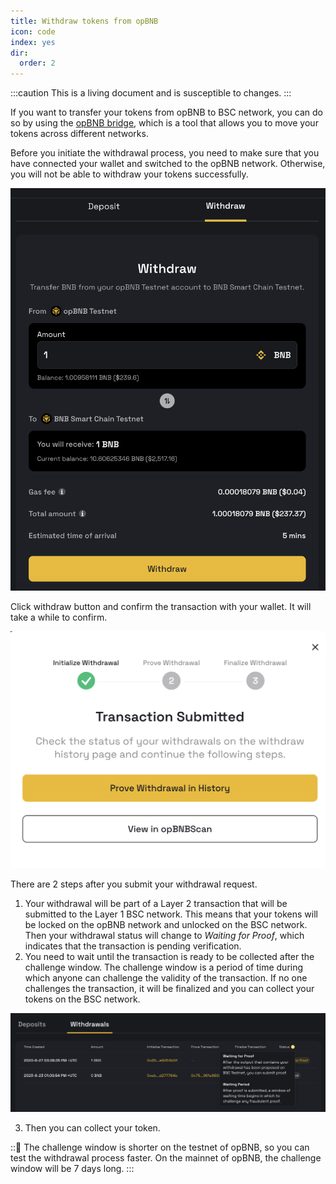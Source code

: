 ```yaml
---
title: Withdraw tokens from opBNB
icon: code
index: yes
dir:
  order: 2
---
```


:::caution 
This is a living document and is susceptible to changes. 
:::

If you want to transfer your tokens from opBNB to BSC network, you can do so by using the [opBNB bridge](https://opbnb-testnet-bridge.bnbchain.org/), which is a tool that allows you to move your tokens across different networks.

Before you initiate the withdrawal process, you need to make sure that you have connected your wallet and switched to the opBNB network. Otherwise, you will not be able to withdraw your tokens successfully.

![image-20230627173117461](../../static/img/withdraw.png)

Click withdraw button and confirm the transaction with your wallet. It will take a while to confirm.

![image-20230627173904354](../../static/img/withdraw-confirm.png)

 There are 2 steps after you submit your withdrawal request. 

1. Your withdrawal will be part of a Layer 2 transaction that will be submitted to the Layer 1 BSC network. This means that your tokens will be locked on the opBNB network and unlocked on the BSC network. Then your withdrawal status will change to *Waiting for Proof*, which indicates that the transaction is pending verification.
2. You need to wait until the transaction is ready to be collected after the challenge window. The challenge window is a period of time during which anyone can challenge the validity of the transaction. If no one challenges the transaction, it will be finalized and you can collect your tokens on the BSC network.

![image-20230627174136393](../../static/img/withdraw-status.png)

3. Then you can collect your token. 

:::information_desk_person:
The challenge window is shorter on the testnet of opBNB, so you can test the withdrawal process faster. On the mainnet of opBNB, the challenge window will be 7 days long.
:::

